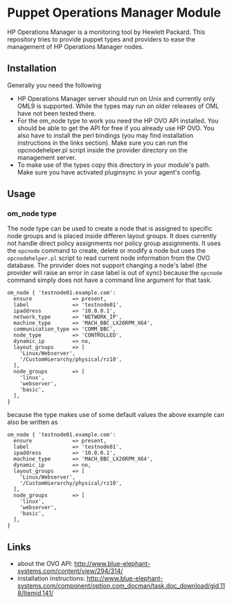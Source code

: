 Puppet Operations Manager Module
=================================

HP Operations Manager is a monitoring tool by Hewlett Packard. This repository
tries to provide puppet types and providers to ease the management of HP Operations
Manager nodes.

Installation
------------

Generally you need the following
* HP Operations Manager server should run on Unix and currently only OML9 is supported.
  While the types may run on older releases of OML have not been tested there.
* For the om\_node type to work you need the HP OVO API installed. You should be able to get
  the API for free if you already use HP OVO. You also have to install the perl bindings
  (you may find installation instructions in the links section). Make sure you can
  run the opcnodehelper.pl script inside the provider directory on the management server.
* To make use of the types copy this directory in your module's path. Make sure you have
  activated pluginsync in your agent's config.

Usage
-----

### om\_node type

The node type can be used to create a node that is assigned to specific node groups and is placed inside differen layout groups.
It does currently not handle direct policy assignments nor policy group assignments. It uses the `opcnode` command to create, delete
or modify a node but uses the `opcnodehelper.pl` script to read current node information from the OVO database. The provider does not
support changing a node's label (the provider will raise an error in case label is out of sync) because the `opcnode` command simply
does not have a command line argument for that task.

    om_node { 'testnode01.example.com':
      ensure             => present,
      label              => 'testnode01',
      ipaddress          => '10.0.0.1',
      network_type       => 'NETWORK_IP',
      machine_type       => 'MACH_BBC_LX26RPM_X64',
      communication_type => 'COMM_BBC',
      node_type          => 'CONTROLLED',
      dynamic_ip         => no,
      layout_groups      => [
        'Linux/Webserver',
        '/CustomHierarchy/physical/rz10',
      ],
      node_groups        => [
        'linux',
        'webserver',
        'basic',
      ],
    }

because the type makes use of some default values the above example can also be written as

    om_node { 'testnode01.example.com':
      ensure             => present,
      label              => 'testnode01',
      ipaddress          => '10.0.0.1',
      machine_type       => 'MACH_BBC_LX26RPM_X64',
      dynamic_ip         => no,
      layout_groups      => [
        'Linux/Webserver',
        '/CustomHierarchy/physical/rz10',
      ],
      node_groups        => [
        'linux',
        'webserver',
        'basic',
      ],
    }

Links
-----
* about the OVO API: http://www.blue-elephant-systems.com/content/view/294/314/
* installation instructions: http://www.blue-elephant-systems.com/component/option,com_docman/task,doc_download/gid,118/Itemid,141/
